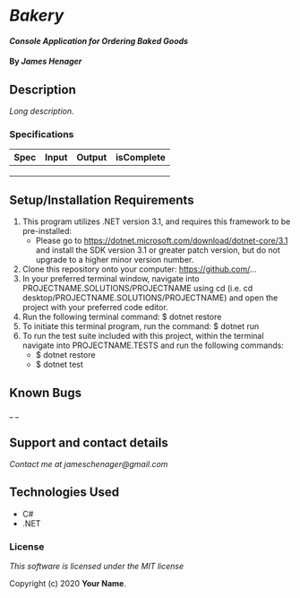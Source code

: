 # _Bakery_

#### _Console Application for Ordering Baked Goods_

#### By _**James Henager**_

## Description

_Long description._

### Specifications
| Spec | Input | Output | isComplete |
| :-------------     | :------------- | :------------- |:------------- |
|  |  |  |  |
|  |  |  |  |
|  |  |  |  |

## Setup/Installation Requirements

1. This program utilizes .NET version 3.1, and requires this framework to be pre-installed:
    * Please go to https://dotnet.microsoft.com/download/dotnet-core/3.1 and install the SDK   version 3.1 or greater patch version, but do not upgrade to a higher minor version number.
2. Clone this repository onto your computer: https://github.com/...
3. In your preferred terminal window, navigate into PROJECTNAME.SOLUTIONS/PROJECTNAME using cd (i.e. cd desktop/PROJECTNAME.SOLUTIONS/PROJECTNAME) and open the project with your preferred code editor.
4. Run the following terminal command: $ dotnet restore
5. To initiate this terminal program, run the command: $ dotnet run
6. To run the test suite included with this project, within the terminal navigate into PROJECTNAME.TESTS and run the following commands:
    * $ dotnet restore
    * $ dotnet test


## Known Bugs

_ _

## Support and contact details

_Contact me at jameschenager@gmail.com_

## Technologies Used

- C#
- .NET

### License

_This software is licensed under the MIT license_

Copyright (c) 2020 **Your Name**.